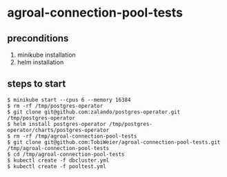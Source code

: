 # agroal-connection-pool-tests

## preconditions

1. minikube installation
2. helm installation

## steps to start

    $ minikube start --cpus 6 --memory 16384
    $ rm -rf /tmp/postgres-operator
    $ git clone git@github.com:zalando/postgres-operator.git /tmp/postgres-operator
    $ helm install postgres-operator /tmp/postgres-operator/charts/postgres-operator
    $ rm -rf /tmp/agroal-connection-pool-tests
    $ git clone git@github.com:TobiWeier/agroal-connection-pool-tests.git /tmp/agroal-connection-pool-tests
    $ cd /tmp/agroal-connection-pool-tests
    $ kubectl create -f dbcluster.yml
    $ kubectl create -f pooltest.yml
